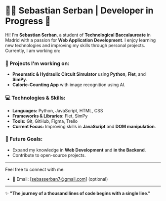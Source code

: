 # 👨‍💻 Sebastian Serban | Developer in Progress 🚀

Hi! I'm **Sebastian Serban**, a student of **Technological Baccalaureate** in Madrid with a passion for **Web Application Development**. I enjoy learning new technologies and improving my skills through personal projects. Currently, I am working on:

### 🔧 Projects I'm working on:
- **Pneumatic & Hydraulic Circuit Simulator** using **Python**, **Flet**, and **SimPy**.  
- **Calorie-Counting App** with image recognition using AI.

### 💻 Technologies & Skills:
- **Languages:** Python, JavaScript, HTML, CSS  
- **Frameworks & Libraries:** Flet, SimPy  
- **Tools:** Git, GitHub, Figma, Trello  
- **Current Focus:** Improving skills in **JavaScript** and **DOM manipulation**.

### 🎯 Future Goals:
- Expand my knowledge in **Web Development** and **in the Backend**.  
- Contribute to open-source projects.

---

Feel free to connect with me:

- 📧 Email: [sebasserban7@gmail.com] (optional)

---

✨ **"The journey of a thousand lines of code begins with a single line."**
